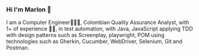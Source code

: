 ### Hi I'm Marlon 👋

<!--
**marlon-nieves/marlon-nieves** is a ✨ _special_ ✨ repository because its `README.md` (this file) appears on your GitHub profile.

Here are some ideas to get you started:

- 🔭 I’m currently working on ...
- 🌱 I’m currently learning ...
- 👯 I’m looking to collaborate on ...
- 🤔 I’m looking for help with ...
- 💬 Ask me about ...
- 📫 How to reach me: ...
- 😄 Pronouns: ...
- ⚡ Fun fact: ...
-->
 I am a Computer Engineer👩🏾‍💻, Colombian Quality Assurance Analyst, with 1+ of experience 🤟🏿, in test automation, with Java, JavaScript applying TDD with design patterns such as Screenplay, playwright, POM using technologies such as Gherkin, Cucumber, WebDriver, Selenium, Git and Postman.
